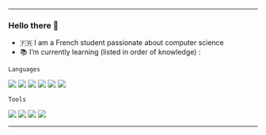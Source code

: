 <hr>

### Hello there :wave:

- :fr: I am a French student passionate about computer science
- :books: I’m currently learning (listed in order of knowledge) :

`Languages`

![](https://img.shields.io/badge/Python-3776AB?logo=python&logoColor=FFFFFF&style=for-the-badge) ![](https://img.shields.io/badge/C-5c6bc0?logo=c&logoColor=FFFFFF&style=for-the-badge) ![](https://img.shields.io/badge/CSharp-239120?logo=csharp&logoColor=FFFFFFF&style=for-the-badge) ![](https://img.shields.io/badge/Lua-010080?logo=lua&logoColor=FFFFFF&style=for-the-badge) ![](https://img.shields.io/badge/Javascript-F7DF1E?logo=javascript&logoColor=303030&style=for-the-badge) ![](https://img.shields.io/badge/Ocaml-EC6813?logo=ocaml&logoColor=FFFFFF&style=for-the-badge) 

`Tools`

![](https://img.shields.io/badge/Vim-019533?logo=vim&logoColor=FFFFFF&style=for-the-badge) ![](https://img.shields.io/badge/GIT-F05032?logo=git&logoColor=FFFFFF&style=for-the-badge) ![](https://img.shields.io/badge/Unity-303030?logo=unity&logoColor=FFFFFF&style=for-the-badge) ![](https://img.shields.io/badge/NodeJS-339933?logo=nodedotjs&logoColor=FFFFFF&style=for-the-badge)
<hr>
